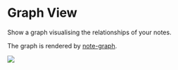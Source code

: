 Graph View
===

Show a graph visualising the relationships of your notes.

The graph is rendered by [note-graph](https://github.com/hikerpig/note-graph).

![](https://i.loli.net/2020/12/07/e9iKhFIvqcDOdCz.png)